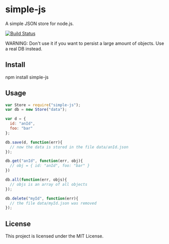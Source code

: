 # simple-js

A simple JSON store for node.js.

[![Build Status](https://secure.travis-ci.org/flosse/simple-js.png)](http://travis-ci.org/flosse/simple-js)

WARNING:
Don't use it if you want to persist a large amount of objects.
Use a real DB instead.

## Install

  npm install simple-js

## Usage

```javascript
var Store = require("simple-js");
var db = new Store("data");

var d = {
  id: "anId",
  foo: "bar"
};

db.save(d, function(err){
  // now the data is stored in the file data/anId.json
});

db.get("anId", function(err, obj){
  // obj = { id: "anId", foo: "bar" }
})

db.all(function(err, objs){
  // objs is an array of all objects
});

db.delete("myId", function(err){
  // the file data/myId.json was removed
});
```

## License

This project is licensed under the MIT License.
